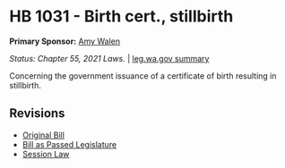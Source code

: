 # HB 1031 - Birth cert., stillbirth
**Primary Sponsor:** [Amy Walen](/person/leg/walen_am.md)

*Status: Chapter 55, 2021 Laws.* | [leg.wa.gov summary](https://app.leg.wa.gov/billsummary?BillNumber=1031&Year=2021)

Concerning the government issuance of a certificate of birth resulting in stillbirth.

## Revisions
* [Original Bill](1/)
* [Bill as Passed Legislature](1/)
* [Session Law](1/)